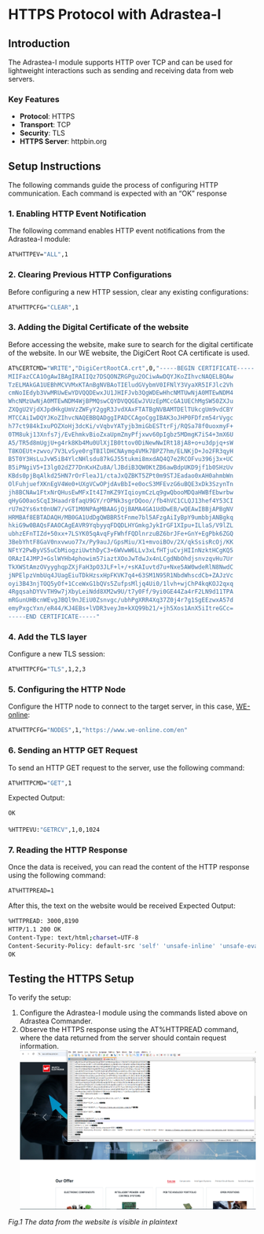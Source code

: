 # HTTPS Protocol with Adrastea-I

## Introduction
The Adrastea-I module supports HTTP over TCP and can be used for lightweight interactions such as sending and receiving data from web servers.

### Key Features
- **Protocol**: HTTPS
- **Transport**: TCP
- **Security**: TLS
- **HTTPS Server**: httpbin.org

## Setup Instructions
The following commands guide the process of configuring HTTP communication. Each command is expected with an “OK” response

### 1. Enabling HTTP Event Notification
The following command enables HTTP event notifications from the Adrastea-I module:

```bash
AT%HTTPEV="ALL",1
```

### 2. Clearing Previous HTTP Configurations
Before configuring a new HTTP session, clear any existing configurations:

```bash
AT%HTTPCFG="CLEAR",1
```

### 3. Adding the Digital Certificate of the website
Before accessing the website, make sure to search for the digital certificate of the website. In our WE website, the DigiCert Root CA certificate is used.
```bash
AT%CERTCMD="WRITE","DigiCertRootCA.crt",0,"-----BEGIN CERTIFICATE-----
MIIFazCCA1OgAwIBAgIRAIIQz7DSQONZRGPgu2OCiwAwDQYJKoZIhvcNAQELBQAw
TzELMAkGA1UEBhMCVVMxKTAnBgNVBAoTIEludGVybmV0IFNlY3VyaXR5IFJlc2Vh
cmNoIEdyb3VwMRUwEwYDVQQDEwxJU1JHIFJvb3QgWDEwHhcNMTUwNjA0MTEwNDM4
WhcNMzUwNjA0MTEwNDM4WjBPMQswCQYDVQQGEwJVUzEpMCcGA1UEChMgSW50ZXJu
ZXQgU2VjdXJpdHkgUmVzZWFyY2ggR3JvdXAxFTATBgNVBAMTDElTUkcgUm9vdCBY
MTCCAiIwDQYJKoZIhvcNAQEBBQADggIPADCCAgoCggIBAK3oJHP0FDfzm54rVygc
h77ct984kIxuPOZXoHj3dcKi/vVqbvYATyjb3miGbESTtrFj/RQSa78f0uoxmyF+
0TM8ukj13Xnfs7j/EvEhmkvBioZxaUpmZmyPfjxwv60pIgbz5MDmgK7iS4+3mX6U
A5/TR5d8mUgjU+g4rk8Kb4Mu0UlXjIB0ttov0DiNewNwIRt18jA8+o+u3dpjq+sW
T8KOEUt+zwvo/7V3LvSye0rgTBIlDHCNAymg4VMk7BPZ7hm/ELNKjD+Jo2FR3qyH
B5T0Y3HsLuJvW5iB4YlcNHlsdu87kGJ55tukmi8mxdAQ4Q7e2RCOFvu396j3x+UC
B5iPNgiV5+I3lg02dZ77DnKxHZu8A/lJBdiB3QW0KtZB6awBdpUKD9jf1b0SHzUv
KBds0pjBqAlkd25HN7rOrFleaJ1/ctaJxQZBKT5ZPt0m9STJEadao0xAH0ahmbWn
OlFuhjuefXKnEgV4We0+UXgVCwOPjdAvBbI+e0ocS3MFEvzG6uBQE3xDk3SzynTn
jh8BCNAw1FtxNrQHusEwMFxIt4I7mKZ9YIqioymCzLq9gwQbooMDQaHWBfEbwrbw
qHyGO0aoSCqI3Haadr8faqU9GY/rOPNk3sgrDQoo//fb4hVC1CLQJ13hef4Y53CI
rU7m2Ys6xt0nUW7/vGT1M0NPAgMBAAGjQjBAMA4GA1UdDwEB/wQEAwIBBjAPBgNV
HRMBAf8EBTADAQH/MB0GA1UdDgQWBBR5tFnme7bl5AFzgAiIyBpY9umbbjANBgkq
hkiG9w0BAQsFAAOCAgEAVR9YqbyyqFDQDLHYGmkgJykIrGF1XIpu+ILlaS/V9lZL
ubhzEFnTIZd+50xx+7LSYK05qAvqFyFWhfFQDlnrzuBZ6brJFe+GnY+EgPbk6ZGQ
3BebYhtF8GaV0nxvwuo77x/Py9auJ/GpsMiu/X1+mvoiBOv/2X/qkSsisRcOj/KK
NFtY2PwByVS5uCbMiogziUwthDyC3+6WVwW6LLv3xLfHTjuCvjHIInNzktHCgKQ5
ORAzI4JMPJ+GslWYHb4phowim57iaztXOoJwTdwJx4nLCgdNbOhdjsnvzqvHu7Ur
TkXWStAmzOVyyghqpZXjFaH3pO3JLF+l+/+sKAIuvtd7u+Nxe5AW0wdeRlN8NwdC
jNPElpzVmbUq4JUagEiuTDkHzsxHpFKVK7q4+63SM1N95R1NbdWhscdCb+ZAJzVc
oyi3B43njTOQ5yOf+1CceWxG1bQVs5ZufpsMljq4Ui0/1lvh+wjChP4kqKOJ2qxq
4RgqsahDYVvTH9w7jXbyLeiNdd8XM2w9U/t7y0Ff/9yi0GE44Za4rF2LN9d11TPA
mRGunUHBcnWEvgJBQl9nJEiU0Zsnvgc/ubhPgXRR4Xq37Z0j4r7g1SgEEzwxA57d
emyPxgcYxn/eR44/KJ4EBs+lVDR3veyJm+kXQ99b21/+jh5Xos1AnX5iItreGCc=
-----END CERTIFICATE-----"

```

### 4. Add the TLS layer
Configure a new TLS session:

```bash
AT%HTTPCFG="TLS",1,2,3
```

### 5. Configuring the HTTP Node
Configure the HTTP node to connect to the target server, in this case, [WE-online](https://www.we-online.com/en):

```bash
AT%HTTPCFG="NODES",1,"https://www.we-online.com/en"
```

### 6. Sending an HTTP GET Request
To send an HTTP GET request to the server, use the following command:

```bash
AT%HTTPCMD="GET",1
```

Expected Output:
```bash
OK

%HTTPEVU:"GETRCV",1,0,1024
```

### 7. Reading the HTTP Response
Once the data is received, you can read the content of the HTTP response using the following command:

```bash
AT%HTTPREAD=1
```
After this, the text on the website would be received
Expected Output:
```bash
%HTTPREAD: 3000,8190
HTTP/1.1 200 OK
Content-Type: text/html;charset=UTF-8
Content-Security-Policy: default-src 'self' 'unsafe-inline' 'unsafe-eval' data: https://foapi.we-online.com https://coco.we-online.com https://enquiry.we-online.com https://www.googletagmanager.com https://html5-player.libsyn.com; font-src 'self' data: https://netdna.bootstrapcdn.com https://userlike-cdn-umm.b-cdn.net https://*.cloudfront.net; frame-ancestors https://redexpert.we-online.com/ https://cmsprod.we-group.com; script-src 'self' 'unsafe-inline' 'unsafe-eval' https://locationexplorer.de https://snap.licdn.com/li.lms-analytics/insight.min.js https://hit.uptrendsdata.com https://redexpert.we-online.de https://userlike-cdn-umm.b-cdn.net https://*.cloudfront.net https://userlike-cdn-widgets.s3-eu-west-1.amazonaws.com https://redexpert.we-online.com https://coco.we-online.com https://www.youtube.com/s/player/ https://www.youtube.com/iframe_api https://connect.facebook.net https://www.google-analytics.com https://www.googletagmanager.com https://s.go-mpulse.net https://*.lfeeder.com; frame-src https://locationexplorer.de https://www.iqdfrequencyproducts.com https://redexpert.we-online.com https://careers.flatchr.io https://enquiry.we-online.com https://mit.we-online.com https://www.youtube.com https://www.facebook.com https://coco.we-online.com https://html5-player.libsyn.com https://*.go-mpulse.net; connect-src 'self' https://pagead2.googlesyndication.com https://*.akamaihd.net https://trial-eum-clientnsv4-s.akamaihd.net https://trial-eum-clienttons-s.akamaihd.net https://cdn.linkedin.oribi.io/partner/208516/domain/we-online.com/token https://hit.uptrendsdata.com https://region1.analytics.google.com https://userlike-cdn-umm.b-cdn.net https://www.facebook.com https://*.cloudfront.net wss://umd.userlike.com https://www.userlike.com https://api.userlike.com https://userlike-cdn-widgets.s3-eu-west-1.amazonaws.com https://stats.g.doubleclick.net https://redexpert.we-online.de/api/geoIp/ https://region1.google-analytics.com/ https://foapi.we-online.com https://coco.we-online.com https://api.we-online.com/svc/geoIp/ https://api.friendlycaptcha.com https://www.google-analytics.com https://s.go-mpulse.net https://c.go-mpulse.net https://px.ads.linkedin.com https://*.akstat.io blob: ; img-src 'self' data: base64 https://px.ads.linkedin.com https://www.google.de https://userlike-cdn-operators.userlike.com https://www.digikey.se https://www.digikey.de https://www.digikey.com https://region1.google-analytics.com https://redexpert.we-online.de https://redexpert.we-online.com https://www.powerelement.com https://userlike-store-media-files.s3.amazonaws.com https://userlike-cdn-operators.s3-eu-west-1.amazonaws.com https://i.ytimg.com https://we-online.com https://www.we-online.com https://coco.we-online.com https://www.kununu.com https://www.facebook.com https://www.instagram.com https://www.tiktok.com https://www.xing.com https://www.linkedin.com https://www.google-analytics.com https://www.googletagman
OK
```

## Testing the HTTPS Setup
To verify the setup:
1. Configure the Adrastea-I module using the commands listed above on Adrastea Commander.
2. Observe the HTTPS response using the AT%HTTPREAD command, where the data returned from the server should contain request information.
![MQTT Setup](Image/HTTPS_log.PNG)

*Fig.1 The data from the website is visible in plaintext*